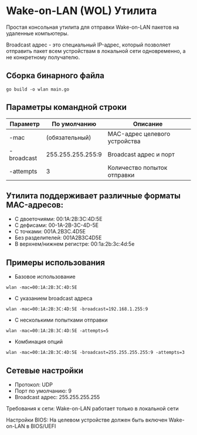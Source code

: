 # Wake-on-LAN (WOL) Утилита

Простая консольная утилита для отправки Wake-on-LAN пакетов на удаленные компьютеры.

Broadcast адрес - это специальный IP-адрес, который позволяет отправить пакет всем устройствам в локальной сети одновременно, а не конкретному получателю.

## Сборка бинарного файла
```
go build -o wlan main.go
```

## Параметры командной строки
| Параметр | По умолчанию	| Описание |
|-|--------|---|
|-mac	    |(обязательный)	   | MAC-адрес целевого устройства|
|-broadcast	|255.255.255.255:9|	Broadcast адрес и порт|
|-attempts	|3	               | Количество попыток отправки|

## Утилита поддерживает различные форматы MAC-адресов:
* С двоеточиями: 00:1A:2B:3C:4D:5E
* С дефисами: 00-1A-2B-3C-4D-5E
* С точками: 001A.2B3C.4D5E
* Без разделителей: 001A2B3C4D5E
* В верхнем/нижнем регистре: 00:1a:2b:3c:4d:5e

## Примеры использования

* Базовое использование
```
wlan -mac=00:1A:2B:3C:4D:5E
```

* С указанием broadcast адреса
```
wlan -mac=00:1A:2B:3C:4D:5E -broadcast=192.168.1.255:9
```

* С несколькими попытками отправки
```
wlan -mac=00:1A:2B:3C:4D:5E -attempts=5
```

* Комбинация опций
```
wlan -mac=00:1A:2B:3C:4D:5E -broadcast=255.255.255.255:9 -attempts=3
```

## Сетевые настройки
* Протокол: UDP
* Порт по умолчанию: 9 
* Broadcast адрес: 255.255.255.255

Требования к сети: Wake-on-LAN работает только в локальной сети

Настройки BIOS: На целевом устройстве должен быть включен Wake-on-LAN в BIOS/UEFI
